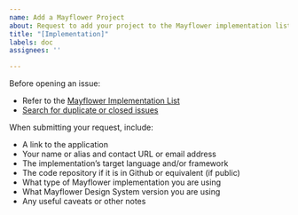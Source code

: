 ```yaml
---
name: Add a Mayflower Project
about: Request to add your project to the Mayflower implementation list
title: "[Implementation]"
labels: doc
assignees: ''

---
```


Before opening an issue:

- Refer to the [Mayflower Implementation List](https://massgovdigital.gitbook.io/mayflower/)
- [Search for duplicate or closed issues](https://github.com/massgov/mayflower/issues?utf8=%E2%9C%93&q=is%3Aissue)

When submitting your request, include:

* A link to the application
* Your name or alias and contact URL or email address
* The implementation’s target language and/or framework
* The code repository if it is in Github or equivalent (if public)
* What type of Mayflower implementation you are using
* What Mayflower Design System version you are using 
* Any useful caveats or other notes
